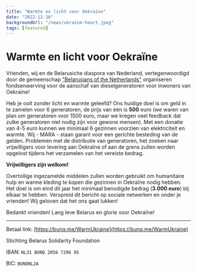 ```yaml
---
title: "Warmte en licht voor Oekraïne"
date: "2022-12-16"
backgroundUrl: "/news/ukraine-heart.jpeg"
tags: [featured]
---
```


# Warmte en licht voor Oekraïne

Vrienden, wij en de Belarusiche diaspora van Nederland, vertegenwoordigd door de gemeenschap ["Belarusians of the Netherlands"](https://t.me/nlbychat) organiseren
fondsenwerving voor de aanschaf van dieselgeneratoren voor inwoners van Oekraïne!

Heb je ooit zonder licht en warmte geleefd?
Ons huidige doel is om geld in te zamelen voor 6 generatoren, de prijs van één is **500** euro (we waren van plan om
generatoren voor 1500 euro, maar we kregen veel feedback dat zulke generatoren niet nodig zijn voor gewone mensen). Met 
een donatie van 4-5 euro kunnen we minimaal 6 gezinnen voorzien van elektriciteit en warmte.
Wij - MARA - staan garant voor een gerichte besteding van de gelden.
Problemen met de distributie van generatoren, het zoeken naar vrijwilligers voor levering aan Oekraïne of aan de grens zullen worden opgelost tijdens het verzamelen van het vereiste bedrag.

**Vrijwilligers zijn welkom!**

Overtollige ingezamelde middelen zullen worden gebruikt om humanitaire hulp en warme kleding te kopen die gezinnen in Oekraïne nodig hebben.
Het doel is om eind dit jaar het minimaal benodigde bedrag (**3.000 euro**) bij elkaar te hebben.
Verspreid dit bericht op sociale netwerken en onder je vrienden! Wij geloven dat het ons gaat lukken!

Bedankt vrienden!
Lang leve Belarus en glorie voor Oekraïne!

---

Betaal link:
[https://bunq.me/WarmUkraine](https://bunq.me/WarmUkraine)

Stichting Belarus Solidarity Foundation

IBAN: `NL31 BUNQ 2056 7296 95`

BIC: `BUNQNL2A`
